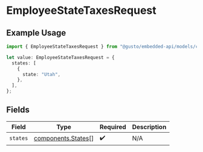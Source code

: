 # EmployeeStateTaxesRequest

## Example Usage

```typescript
import { EmployeeStateTaxesRequest } from "@gusto/embedded-api/models/components/employeestatetaxesrequest.js";

let value: EmployeeStateTaxesRequest = {
  states: [
    {
      state: "Utah",
    },
  ],
};
```

## Fields

| Field                                                    | Type                                                     | Required                                                 | Description                                              |
| -------------------------------------------------------- | -------------------------------------------------------- | -------------------------------------------------------- | -------------------------------------------------------- |
| `states`                                                 | [components.States](../../models/components/states.md)[] | :heavy_check_mark:                                       | N/A                                                      |